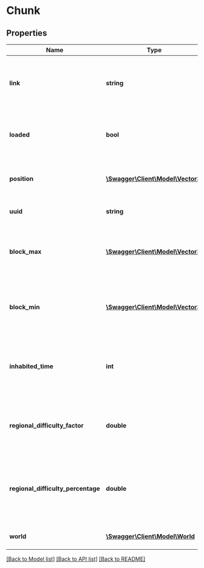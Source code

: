 # Chunk

## Properties
Name | Type | Description | Notes
------------ | ------------- | ------------- | -------------
**link** | **string** | The API link that can be used to obtain more information about this object | 
**loaded** | **bool** | True if this chunk is currently loaded, false otherwise | 
**position** | [**\Swagger\Client\Model\Vector3i**](Vector3i.md) | The position of this chunk (in chunk coordinates) | 
**uuid** | **string** | The unique id of this chunk | 
**block_max** | [**\Swagger\Client\Model\Vector3i**](Vector3i.md) | The bock with the largest coordinates that is still part of this chunk | [optional] 
**block_min** | [**\Swagger\Client\Model\Vector3i**](Vector3i.md) | The bock with the smallest coordinates that is still part of this chunk | [optional] 
**inhabited_time** | **int** | The total amount of time (in server ticks) this chunk has been inhabited by players. | [optional] 
**regional_difficulty_factor** | **double** | The increase in difficulty due to the presence of players in the chunk | [optional] 
**regional_difficulty_percentage** | **double** | The increase in difficulty due to the presence of players in the chunk as a percentage | [optional] 
**world** | [**\Swagger\Client\Model\World**](World.md) | The world the chunk is in | [optional] 

[[Back to Model list]](../README.md#documentation-for-models) [[Back to API list]](../README.md#documentation-for-api-endpoints) [[Back to README]](../README.md)


